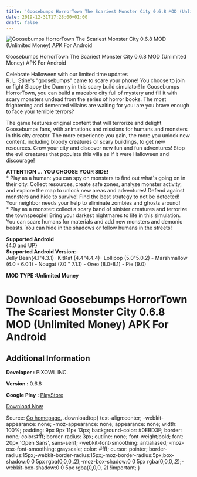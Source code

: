 ```yaml
---
title: 'Goosebumps HorrorTown The Scariest Monster City 0.6.8 MOD (Unlimited Money) APK For Android'
date: 2019-12-31T17:28:00+01:00
draft: false
---
```


![Goosebumps HorrorTown The Scariest Monster City 0.6.8 MOD (Unlimited Money) APK For Android](https://i2.wp.com/apkhome.net/wp-content/uploads/2019/11/Goosebumps-HorrorTown-The-Scariest-Monster-City.png "Goosebumps HorrorTown The Scariest Monster City 0.6.8 MOD (Unlimited Money) APK For Android")

  

Goosebumps HorrorTown The Scariest Monster City 0.6.8 MOD (Unlimited Money) APK For Android

Celebrate Halloween with our limited time updates  
R. L. Stine's "goosebumps" came to scare your phone! You choose to join or fight Slappy the Dummy in this scary build simulator! In Goosebumps HorrorTown, you can build a macabre city full of mystery and fill it with scary monsters undead from the series of horror books. The most frightening and demented villains are waiting for you: are you brave enough to face your terrible terrors?

The game features original content that will terrorize and delight Goosebumps fans, with animations and missions for humans and monsters in this city creator. The more experience you gain, the more you unlock new content, including bloody creatures or scary buildings, to get new resources. Grow your city and discover new fun and fun adventures! Stop the evil creatures that populate this villa as if it were Halloween and discourage!

**ATTENTION ... YOU CHOOSE YOUR SIDE!**  
\* Play as a human: you can spy on monsters to find out what's going on in their city. Collect resources, create safe zones, analyze monster activity, and explore the map to unlock new areas and adventures! Defend against monsters and hide to survive! Find the best strategy to not be detected! Your neighbor needs your help to eliminate zombies and ghosts around!  
\* Play as a monster: collect a scary band of sinister creatures and terrorize the townspeople! Bring your darkest nightmares to life in this simulation. You can scare humans for materials and add new monsters and demonic beasts. You can hide in the shadows or follow humans in the streets!

**Supported Android**  
{4.0 and UP}  
**Supported Android Version**:-  
Jelly Bean(4.1"4.3.1)- KitKat (4.4"4.4.4)- Lollipop (5.0"5.0.2) - Marshmallow (6.0 - 6.0.1) - Nougat (7.0 " 7.1.1) - Oreo (8.0-8.1) - Pie (9.0)

**MOD TYPE :Unlimited Money**

Download Goosebumps HorrorTown The Scariest Monster City 0.6.8 MOD (Unlimited Money) APK For Android
====================================================================================================

Additional Information
----------------------

**Developer :** PIXOWL INC.

**Version :** 0.6.8

**Google Play :** [PlayStore](https://play.google.com/store/apps/details?id=com.pixowl.goosebumps)

  

[Download Now](https://store4app.co/post/goosebumps-horrortown-the-scariest-monster-city-0-6-8-mod-unlimited-money-apk-for-android_1573926140)

  
Source: [Go homepage.](https://store4app.co/post/goosebumps-horrortown-the-scariest-monster-city-0-6-8-mod-unlimited-money-apk-for-android_1573926140) .downloadtop{ text-align:center; -webkit-appearance: none; -moz-appearance: none; appearance: none; width: 100%; padding: 9px 9px 11px 13px; background-color: #0EBD3F; border: none; color:#fff; border-radius: 3px; outline: none; font-weight;bold; font: 20px 'Open Sans', sans-serif; -webkit-font-smoothing: antialiased; -moz-osx-font-smoothing: grayscale; color: #fff; cursor: pointer; border-radius:15px;-webkit-border-radius:15px;-moz-border-radius:5px;box-shadow:0 0 5px rgba(0,0,0,.2);-moz-box-shadow:0 0 5px rgba(0,0,0,.2);-webkit-box-shadow:0 0 5px rgba(0,0,0,.2) !important; }